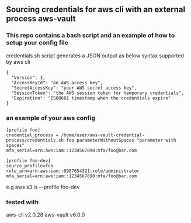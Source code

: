 ## Sourcing credentials for aws cli with an external process aws-vault
### This repo contains a bash script and an example of how to setup your config file
credentials.sh script generates a JSON output as below syntax supported by aws cli
```
{
  "Version": 1,
  "AccessKeyId": "an AWS access key",
  "SecretAccessKey": "your AWS secret access key",
  "SessionToken": "the AWS session token for temporary credentials", 
  "Expiration": "ISO8601 timestamp when the credentials expire"
}  
```

### an example of your aws config
```
[profile foo]
credential_process = /home/user/aws-vault-credential-process/credentials.sh foo parameterWithoutSpaces "parameter with spaces"
mfa_serial=arn:aws:iam::1234567890:mfa/foo@bar.com

[profile foo-dev]
source_profile=foo
role_arn=arn:aws:iam::0987654321:role/administrator
mfa_serial=arn:aws:iam::1234567890:mfa/foo@bar.com
```

e.g aws s3 ls --profile foo-dev

### tested with
aws-cli v2.0.28
aws-vault v6.0.0